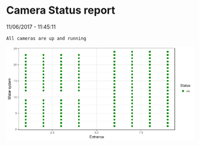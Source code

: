 Camera Status report
================
11/06/2017 - 11:45:11

    All cameras are up and running

![](camreport_files/figure-markdown_github/unnamed-chunk-2-1.png)

